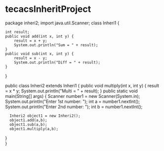 # tecacsInheritProject

package inheri2;
import java.util.Scanner;
class Inheri1 {
    
    int result;
    public void add(int x, int y) {
        result = x + y;
        System.out.println("Sum = " + result);
    }
    public void sub(int x, int y) {
        result = x - y;
        System.out.println("Diff = " + result);
    }
    
}

public class Inheri2 extends Inheri1 {
    public void multiply(int x, int y) {
        result = x * y;
        System.out.println("Multi = " + result);
    }
  public static void main(String[] args) {
      Scanner number1 = new Scanner(System.in);
      System.out.println("Enter 1st number: ");
      int a = number1.nextInt();
      System.out.println("Enter 2nd number: ");
      int b = number1.nextInt();
      
      Inheri2 object1 = new Inheri2();
      object1.add(a,b);
      object1.sub(a,b);
      object1.multiply(a,b);
      
  }  
}
